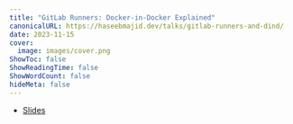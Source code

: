```yaml
---
title: "GitLab Runners: Docker-in-Docker Explained"
canonicalURL: https://haseebmajid.dev/talks/gitlab-runners-and-dind/
date: 2023-11-15
cover:
  image: images/cover.png
ShowToc: false
ShowReadingTime: false
ShowWordCount: false
hideMeta: false
---
```


- [Slides](http://haseebmajid.dev/talks/gitlab-runners-and-dind/slides)

 
